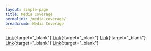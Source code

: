 ```yaml
---
layout: simple-page
title: Media Coverage
permalink: /media-coverage/
breadcrumb: Media Coverage
---
```

[Link](https://www.straitstimes.com/tech/assistive-technologies-for-children-with-disabilities-highlighted-at-sgdigital-wonderland-2019){:target="_blank"}
[Link](https://www.zaobao.com.sg/news/singapore/story20190520-957824){:target="_blank"}
[Link](https://www.channelnewsasia.com/news/singapore/singapore-s-largest-tech-carnival-attracts-nearly-20-000-people-11547308){:target="_blank"}
[Link](https://www.todayonline.com/singapore/first-year-ntu-undergraduates-aim-pilot-grab-e-scooters){:target="_blank"}
[Link](https://www.straitstimes.com/tech/e-sports-singapore-mobile-legends-team-win-silver-in-dress-rehearsal-for-sea-games){:target="_blank"}
